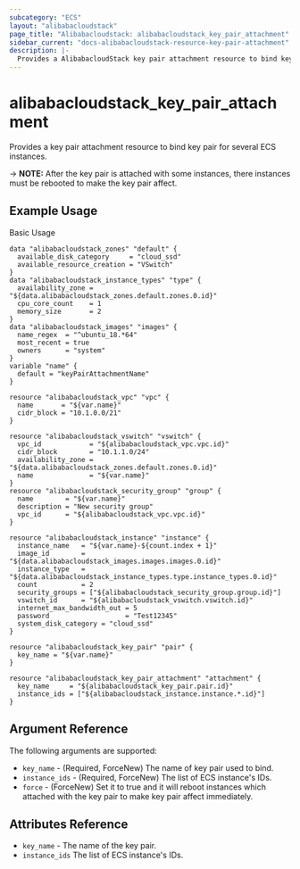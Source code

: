 ```yaml
---
subcategory: "ECS"
layout: "alibabacloudstack"
page_title: "Alibabacloudstack: alibabacloudstack_key_pair_attachment"
sidebar_current: "docs-alibabacloudstack-resource-key-pair-attachment"
description: |-
  Provides a AlibabacloudStack key pair attachment resource to bind key pair for several ECS instances.
---
```


# alibabacloudstack\_key\_pair\_attachment

Provides a key pair attachment resource to bind key pair for several ECS instances.

-> **NOTE:** After the key pair is attached with some instances, there instances must be rebooted to make the key pair affect.

## Example Usage

Basic Usage

```
data "alibabacloudstack_zones" "default" {
  available_disk_category     = "cloud_ssd"
  available_resource_creation = "VSwitch"
}
data "alibabacloudstack_instance_types" "type" {
  availability_zone = "${data.alibabacloudstack_zones.default.zones.0.id}"
  cpu_core_count    = 1
  memory_size       = 2
}
data "alibabacloudstack_images" "images" {
  name_regex  = "^ubuntu_18.*64"
  most_recent = true
  owners      = "system"
}
variable "name" {
  default = "keyPairAttachmentName"
}

resource "alibabacloudstack_vpc" "vpc" {
  name       = "${var.name}"
  cidr_block = "10.1.0.0/21"
}

resource "alibabacloudstack_vswitch" "vswitch" {
  vpc_id            = "${alibabacloudstack_vpc.vpc.id}"
  cidr_block        = "10.1.1.0/24"
  availability_zone = "${data.alibabacloudstack_zones.default.zones.0.id}"
  name              = "${var.name}"
}
resource "alibabacloudstack_security_group" "group" {
  name        = "${var.name}"
  description = "New security group"
  vpc_id      = "${alibabacloudstack_vpc.vpc.id}"
}

resource "alibabacloudstack_instance" "instance" {
  instance_name   = "${var.name}-${count.index + 1}"
  image_id        = "${data.alibabacloudstack_images.images.images.0.id}"
  instance_type   = "${data.alibabacloudstack_instance_types.type.instance_types.0.id}"
  count           = 2
  security_groups = ["${alibabacloudstack_security_group.group.id}"]
  vswitch_id      = "${alibabacloudstack_vswitch.vswitch.id}"
  internet_max_bandwidth_out = 5
  password                   = "Test12345"
  system_disk_category = "cloud_ssd"
}

resource "alibabacloudstack_key_pair" "pair" {
  key_name = "${var.name}"
}

resource "alibabacloudstack_key_pair_attachment" "attachment" {
  key_name     = "${alibabacloudstack_key_pair.pair.id}"
  instance_ids = ["${alibabacloudstack_instance.instance.*.id}"]
}
```
## Argument Reference

The following arguments are supported:

* `key_name` - (Required, ForceNew) The name of key pair used to bind.
* `instance_ids` - (Required, ForceNew) The list of ECS instance's IDs.
* `force` - (ForceNew) Set it to true and it will reboot instances which attached with the key pair to make key pair affect immediately.

## Attributes Reference

* `key_name` - The name of the key pair.
* `instance_ids` The list of ECS instance's IDs.
